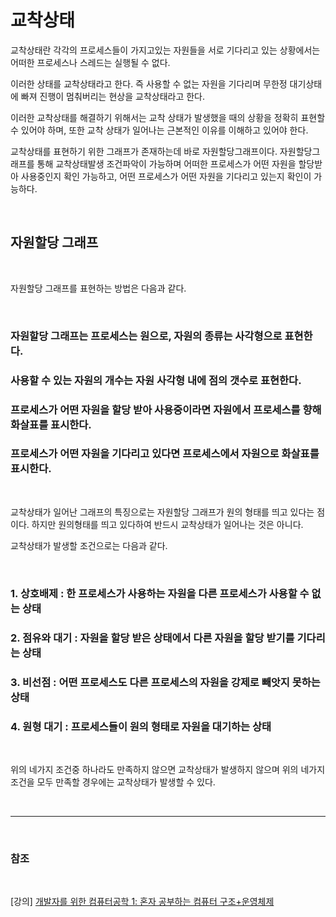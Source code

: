 # 교착상태

교착상태란 각각의 프로세스들이 가지고있는 자원들을 서로 기다리고 있는 상황에서는 어떠한 프로세스나 스레드는 실행될 수 없다. 

이러한 상태를 교착상태라고 한다. 즉 사용할 수 없는 자원을 기다리며 무한정 대기상태에 빠져 진행이 멈춰버리는 현상을 교착상태라고 한다.

이러한 교착상태를 해결하기 위해서는 교착 상태가 발생했을 때의 상황을 정확히 표현할 수 있어야 하며, 또한 교착 상태가 일어나는 근본적인 이유를 이해하고 있어야 한다.

교착상태를 표현하기 위한 그래프가 존재하는데 바로 자원할당그래프이다. 자원할당그래프를 통해 교착상태발생 조건파악이 가능하며 어떠한 프로세스가 어떤 자원을 할당받아 사용중인지 확인 가능하고, 어떤 프로세스가 어떤 자원을 기다리고 있는지 확인이 가능하다.

<br>

## 자원할당 그래프

<br>

자원할당 그래프를 표현하는 방법은 다음과 같다.

<br>

### 자원할당 그래프는 프로세스는 원으로, 자원의 종류는 사각형으로 표현한다. 
### 사용할 수 있는 자원의 개수는 자원 사각형 내에 점의 갯수로 표현한다.
### 프로세스가 어떤 자원을 할당 받아 사용중이라면 자원에서 프로세스를 향해 화살표를 표시한다.
### 프로세스가 어떤 자원을 기다리고 있다면 프로세스에서 자원으로 화살표를 표시한다. 

<br>

교착상태가 일어난 그래프의 특징으로는 자원할당 그래프가 원의 형태를 띄고 있다는 점이다. 하지만 원의형태를 띄고 있다하여 반드시 교착상태가 일어나는 것은 아니다.

교착상태가 발생할 조건으로는 다음과 같다.

<br>

### 1. 상호배제 : 한 프로세스가 사용하는 자원을 다른 프로세스가 사용할 수 없는 상태
### 2. 점유와 대기 : 자원을 할당 받은 상태에서 다른 자원을  할당 받기를 기다리는 상태
### 3. 비선점 : 어떤 프로세스도 다른 프로세스의 자원을 강제로 빼앗지 못하는 상태
### 4. 원형 대기 : 프로세스들이 원의 형태로 자원을 대기하는 상태

<br>

위의 네가지 조건중 하나라도 만족하지 않으면 교착상태가 발생하지 않으며 위의 네가지 조건을 모두 만족할 경우에는 교착상태가 발생할 수 있다.

<br>

--- 

<br>

### 참조

<br>

[강의] [개발자를 위한 컴퓨터공학 1: 혼자 공부하는 컴퓨터 구조+운영체제](https://www.inflearn.com/course/%ED%98%BC%EC%9E%90-%EA%B3%B5%EB%B6%80%ED%95%98%EB%8A%94-%EC%BB%B4%ED%93%A8%ED%84%B0%EA%B5%AC%EC%A1%B0-%EC%9A%B4%EC%98%81%EC%B2%B4%EC%A0%9C)
